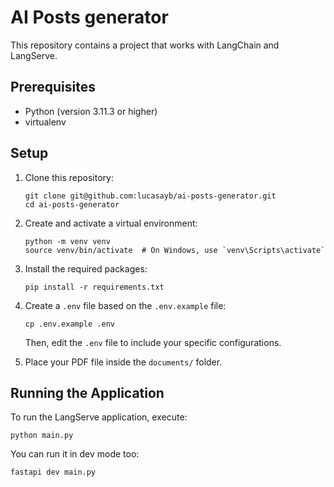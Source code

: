 # AI Posts generator

This repository contains a project that works with LangChain and LangServe.

## Prerequisites

- Python (version 3.11.3 or higher)
- virtualenv

## Setup

1. Clone this repository:
   ```
   git clone git@github.com:lucasayb/ai-posts-generator.git
   cd ai-posts-generator
   ```

2. Create and activate a virtual environment:
   ```
   python -m venv venv
   source venv/bin/activate  # On Windows, use `venv\Scripts\activate`
   ```

3. Install the required packages:
   ```
   pip install -r requirements.txt
   ```

4. Create a `.env` file based on the `.env.example` file:
   ```
   cp .env.example .env
   ```
   Then, edit the `.env` file to include your specific configurations.

5. Place your PDF file inside the `documents/` folder.

## Running the Application

To run the LangServe application, execute:

```
python main.py
```

You can run it in dev mode too:

```
fastapi dev main.py  
```
